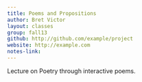 ```yaml
---
title: Poems and Propositions
author: Bret Victor
layout: classes
group: fall13
github: http://github.com/example/project
website: http://example.com
notes-link:
---
```

Lecture on Poetry through interactive poems.